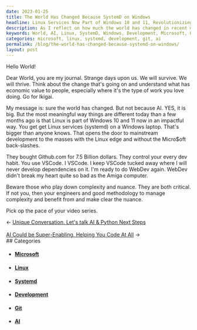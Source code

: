 ```yaml
---
date: 2023-01-25
title: The World Has Changed Because SystemD on Windows
headline: Linux Services Now Part of Windows 10 and 11, Revolutionizing Mainstream Development
description: As I reflect on how much the world has changed in recent months, I'm struck by the impact of AI and the integration of Linux services (systemd) into Windows 10 and 11. This opens up a world of possibilities for mainstream development, without relying on Microsoft back-slashes. Microsoft's purchase of Github for 7.5 billion dollars has also had a major effect on development habits. I urge readers to click through to learn more about the implications of these changes.
keywords: World, AI, Linux, SystemD, Windows, Development, Microsoft, Github, 7.5 Billion Dollars, Reflecting, Mainstream, Edge
categories: microsoft, linux, systemd, development, git, ai
permalink: /blog/the-world-has-changed-because-systemd-on-windows/
layout: post
---
```



Hello World!

Dear World, you are my journal. Strange days upon us. We will survive. We will
thrive. Think about the change that's going on and understand what has economic
value to people, especially where it's the type of work you love doing. Go for
Ikigai.

My message is: sure the world has changed. But not because AI. YES, it is big.
But the most meaningful way things are different today than a few months ago is
that Linux is part of Windows 10 and 11 now in an impactful way. You get get
Linux services (systemd) on a Windows laptop. That's bigger than anyone knows.
That opens the door to mainstream development to the masses with the Linux edge
and without the Micro$oft back-slashes.

They bought Github.com for 7.5 Billion dollars. They control your every dev
habit. You use VSCode. I VSCode. I keep VSCode tucked away where I will never
develop dependencies on it. I'm ready to do WebDev again. WebDev didn't break
my heart quite so bad as the Amiga computer.

Beware those who play down complexity and nuance. They are both critical. If
not you, then your engineers and good methodology to manage complexity and
benefit from and make clear the nuance.

Pick op the pace of your video series.


<div class="arrow-links"><div class="post-nav-prev"><span class="arrow">&larr;&nbsp;</span><a href="/blog/unique-conversation-let-s-talk-ai-python-next-steps/">Unique Conversation. Let's talk AI & Python Next Steps</a></div> &nbsp; <div class="post-nav-next"><a href="/blog/ai-could-be-super-enabling-helping-you-code-at-all/">AI Could be Super-Enabling, Helping You Code At All</a><span class="arrow">&nbsp;&rarr;</span></div></div>
## Categories

<ul>
<li><h4><a href='/microsoft/'>Microsoft</a></h4></li>
<li><h4><a href='/linux/'>Linux</a></h4></li>
<li><h4><a href='/systemd/'>Systemd</a></h4></li>
<li><h4><a href='/development/'>Development</a></h4></li>
<li><h4><a href='/git/'>Git</a></h4></li>
<li><h4><a href='/ai/'>AI</a></h4></li></ul>